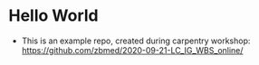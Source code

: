 # Hello World

* This is an example repo, created during carpentry workshop: https://github.com/zbmed/2020-09-21-LC_IG_WBS_online/ 
